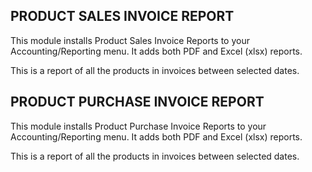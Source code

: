 PRODUCT SALES INVOICE REPORT
--------

This module installs Product Sales Invoice Reports to your Accounting/Reporting menu.
It adds both PDF and Excel (xlsx) reports.

This is a report of all the products in invoices between selected dates.

PRODUCT PURCHASE INVOICE REPORT
--------

This module installs Product Purchase Invoice Reports to your Accounting/Reporting menu.
It adds both PDF and Excel (xlsx) reports.

This is a report of all the products in invoices between selected dates.
